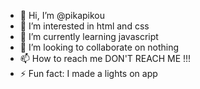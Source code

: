 - 👋 Hi, I’m @pikapikou
- 👀 I’m interested in html and css
- 🌱 I’m currently learning javascript
- 💞️ I’m looking to collaborate on nothing
- 📫 How to reach me DON'T REACH ME !!!
- ⚡ Fun fact: I made a lights on app

<!---
pikapikou/pikapikou is a ✨ special ✨ repository because its `README.md` (this file) appears on your GitHub profile.
You can click the Preview link to take a look at your changes.
--->
